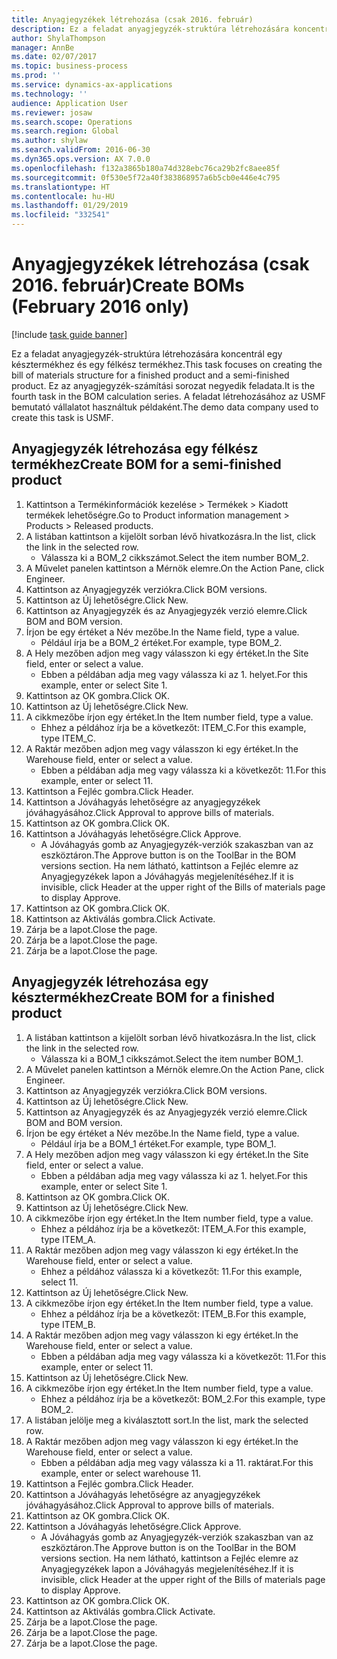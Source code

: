 ```yaml
---
title: Anyagjegyzékek létrehozása (csak 2016. február)
description: Ez a feladat anyagjegyzék-struktúra létrehozására koncentrál egy késztermékhez és egy félkész termékhez.
author: ShylaThompson
manager: AnnBe
ms.date: 02/07/2017
ms.topic: business-process
ms.prod: ''
ms.service: dynamics-ax-applications
ms.technology: ''
audience: Application User
ms.reviewer: josaw
ms.search.scope: Operations
ms.search.region: Global
ms.author: shylaw
ms.search.validFrom: 2016-06-30
ms.dyn365.ops.version: AX 7.0.0
ms.openlocfilehash: f132a3865b180a74d328ebc76ca29b2fc8aee85f
ms.sourcegitcommit: 0f530e5f72a40f383868957a6b5cb0e446e4c795
ms.translationtype: HT
ms.contentlocale: hu-HU
ms.lasthandoff: 01/29/2019
ms.locfileid: "332541"
---
```

# <a name="create-boms-february-2016-only"></a><span data-ttu-id="6735c-103">Anyagjegyzékek létrehozása (csak 2016. február)</span><span class="sxs-lookup"><span data-stu-id="6735c-103">Create BOMs (February 2016 only)</span></span>

[!include [task guide banner](../../includes/task-guide-banner.md)]

<span data-ttu-id="6735c-104">Ez a feladat anyagjegyzék-struktúra létrehozására koncentrál egy késztermékhez és egy félkész termékhez.</span><span class="sxs-lookup"><span data-stu-id="6735c-104">This task focuses on creating the bill of materials structure for a finished product and a semi-finished product.</span></span> <span data-ttu-id="6735c-105">Ez az anyagjegyzék-számítási sorozat negyedik feladata.</span><span class="sxs-lookup"><span data-stu-id="6735c-105">It is the fourth task in the BOM calculation series.</span></span> <span data-ttu-id="6735c-106">A feladat létrehozásához az USMF bemutató vállalatot használtuk példaként.</span><span class="sxs-lookup"><span data-stu-id="6735c-106">The demo data company used to create this task is USMF.</span></span>


## <a name="create-bom-for-a-semi-finished-product"></a><span data-ttu-id="6735c-107">Anyagjegyzék létrehozása egy félkész termékhez</span><span class="sxs-lookup"><span data-stu-id="6735c-107">Create BOM for a semi-finished product</span></span>
1. <span data-ttu-id="6735c-108">Kattintson a Termékinformációk kezelése > Termékek > Kiadott termékek lehetőségre.</span><span class="sxs-lookup"><span data-stu-id="6735c-108">Go to Product information management > Products > Released products.</span></span>
2. <span data-ttu-id="6735c-109">A listában kattintson a kijelölt sorban lévő hivatkozásra.</span><span class="sxs-lookup"><span data-stu-id="6735c-109">In the list, click the link in the selected row.</span></span>
    * <span data-ttu-id="6735c-110">Válassza ki a BOM_2 cikkszámot.</span><span class="sxs-lookup"><span data-stu-id="6735c-110">Select the item number BOM_2.</span></span>  
3. <span data-ttu-id="6735c-111">A Művelet panelen kattintson a Mérnök elemre.</span><span class="sxs-lookup"><span data-stu-id="6735c-111">On the Action Pane, click Engineer.</span></span>
4. <span data-ttu-id="6735c-112">Kattintson az Anyagjegyzék verziókra.</span><span class="sxs-lookup"><span data-stu-id="6735c-112">Click BOM versions.</span></span>
5. <span data-ttu-id="6735c-113">Kattintson az Új lehetőségre.</span><span class="sxs-lookup"><span data-stu-id="6735c-113">Click New.</span></span>
6. <span data-ttu-id="6735c-114">Kattintson az Anyagjegyzék és az Anyagjegyzék verzió elemre.</span><span class="sxs-lookup"><span data-stu-id="6735c-114">Click BOM and BOM version.</span></span>
7. <span data-ttu-id="6735c-115">Írjon be egy értéket a Név mezőbe.</span><span class="sxs-lookup"><span data-stu-id="6735c-115">In the Name field, type a value.</span></span>
    * <span data-ttu-id="6735c-116">Például írja be a BOM_2 értéket.</span><span class="sxs-lookup"><span data-stu-id="6735c-116">For example, type BOM_2.</span></span>  
8. <span data-ttu-id="6735c-117">A Hely mezőben adjon meg vagy válasszon ki egy értéket.</span><span class="sxs-lookup"><span data-stu-id="6735c-117">In the Site field, enter or select a value.</span></span>
    * <span data-ttu-id="6735c-118">Ebben a példában adja meg vagy válassza ki az 1. helyet.</span><span class="sxs-lookup"><span data-stu-id="6735c-118">For this example, enter or select Site 1.</span></span>  
9. <span data-ttu-id="6735c-119">Kattintson az OK gombra.</span><span class="sxs-lookup"><span data-stu-id="6735c-119">Click OK.</span></span>
10. <span data-ttu-id="6735c-120">Kattintson az Új lehetőségre.</span><span class="sxs-lookup"><span data-stu-id="6735c-120">Click New.</span></span>
11. <span data-ttu-id="6735c-121">A cikkmezőbe írjon egy értéket.</span><span class="sxs-lookup"><span data-stu-id="6735c-121">In the Item number field, type a value.</span></span>
    * <span data-ttu-id="6735c-122">Ehhez a példához írja be a következőt: ITEM_C.</span><span class="sxs-lookup"><span data-stu-id="6735c-122">For this example, type ITEM_C.</span></span>  
12. <span data-ttu-id="6735c-123">A Raktár mezőben adjon meg vagy válasszon ki egy értéket.</span><span class="sxs-lookup"><span data-stu-id="6735c-123">In the Warehouse field, enter or select a value.</span></span>
    * <span data-ttu-id="6735c-124">Ebben a példában adja meg vagy válassza ki a következőt: 11.</span><span class="sxs-lookup"><span data-stu-id="6735c-124">For this example, enter or select 11.</span></span>  
13. <span data-ttu-id="6735c-125">Kattintson a Fejléc gombra.</span><span class="sxs-lookup"><span data-stu-id="6735c-125">Click Header.</span></span>
14. <span data-ttu-id="6735c-126">Kattintson a Jóváhagyás lehetőségre az anyagjegyzékek jóváhagyásához.</span><span class="sxs-lookup"><span data-stu-id="6735c-126">Click Approval to approve bills of materials.</span></span>
15. <span data-ttu-id="6735c-127">Kattintson az OK gombra.</span><span class="sxs-lookup"><span data-stu-id="6735c-127">Click OK.</span></span>
16. <span data-ttu-id="6735c-128">Kattintson a Jóváhagyás lehetőségre.</span><span class="sxs-lookup"><span data-stu-id="6735c-128">Click Approve.</span></span>
    * <span data-ttu-id="6735c-129">A Jóváhagyás gomb az Anyagjegyzék-verziók szakaszban van az eszköztáron.</span><span class="sxs-lookup"><span data-stu-id="6735c-129">The Approve button is on the ToolBar in the  BOM versions section.</span></span> <span data-ttu-id="6735c-130">Ha nem látható, kattintson a Fejléc elemre az Anyagjegyzékek lapon a Jóváhagyás megjelenítéséhez.</span><span class="sxs-lookup"><span data-stu-id="6735c-130">If it is invisible, click Header at the upper right of the Bills of materials page to display Approve.</span></span>  
17. <span data-ttu-id="6735c-131">Kattintson az OK gombra.</span><span class="sxs-lookup"><span data-stu-id="6735c-131">Click OK.</span></span>
18. <span data-ttu-id="6735c-132">Kattintson az Aktiválás gombra.</span><span class="sxs-lookup"><span data-stu-id="6735c-132">Click Activate.</span></span>
19. <span data-ttu-id="6735c-133">Zárja be a lapot.</span><span class="sxs-lookup"><span data-stu-id="6735c-133">Close the page.</span></span>
20. <span data-ttu-id="6735c-134">Zárja be a lapot.</span><span class="sxs-lookup"><span data-stu-id="6735c-134">Close the page.</span></span>
21. <span data-ttu-id="6735c-135">Zárja be a lapot.</span><span class="sxs-lookup"><span data-stu-id="6735c-135">Close the page.</span></span>

## <a name="create-bom-for-a-finished-product"></a><span data-ttu-id="6735c-136">Anyagjegyzék létrehozása egy késztermékhez</span><span class="sxs-lookup"><span data-stu-id="6735c-136">Create BOM for a finished product</span></span>
1. <span data-ttu-id="6735c-137">A listában kattintson a kijelölt sorban lévő hivatkozásra.</span><span class="sxs-lookup"><span data-stu-id="6735c-137">In the list, click the link in the selected row.</span></span>
    * <span data-ttu-id="6735c-138">Válassza ki a BOM_1 cikkszámot.</span><span class="sxs-lookup"><span data-stu-id="6735c-138">Select the item number BOM_1.</span></span>  
2. <span data-ttu-id="6735c-139">A Művelet panelen kattintson a Mérnök elemre.</span><span class="sxs-lookup"><span data-stu-id="6735c-139">On the Action Pane, click Engineer.</span></span>
3. <span data-ttu-id="6735c-140">Kattintson az Anyagjegyzék verziókra.</span><span class="sxs-lookup"><span data-stu-id="6735c-140">Click BOM versions.</span></span>
4. <span data-ttu-id="6735c-141">Kattintson az Új lehetőségre.</span><span class="sxs-lookup"><span data-stu-id="6735c-141">Click New.</span></span>
5. <span data-ttu-id="6735c-142">Kattintson az Anyagjegyzék és az Anyagjegyzék verzió elemre.</span><span class="sxs-lookup"><span data-stu-id="6735c-142">Click BOM and BOM version.</span></span>
6. <span data-ttu-id="6735c-143">Írjon be egy értéket a Név mezőbe.</span><span class="sxs-lookup"><span data-stu-id="6735c-143">In the Name field, type a value.</span></span>
    * <span data-ttu-id="6735c-144">Például írja be a BOM_1 értéket.</span><span class="sxs-lookup"><span data-stu-id="6735c-144">For example, type BOM_1.</span></span>  
7. <span data-ttu-id="6735c-145">A Hely mezőben adjon meg vagy válasszon ki egy értéket.</span><span class="sxs-lookup"><span data-stu-id="6735c-145">In the Site field, enter or select a value.</span></span>
    * <span data-ttu-id="6735c-146">Ebben a példában adja meg vagy válassza ki az 1. helyet.</span><span class="sxs-lookup"><span data-stu-id="6735c-146">For this example, enter or select Site 1.</span></span>  
8. <span data-ttu-id="6735c-147">Kattintson az OK gombra.</span><span class="sxs-lookup"><span data-stu-id="6735c-147">Click OK.</span></span>
9. <span data-ttu-id="6735c-148">Kattintson az Új lehetőségre.</span><span class="sxs-lookup"><span data-stu-id="6735c-148">Click New.</span></span>
10. <span data-ttu-id="6735c-149">A cikkmezőbe írjon egy értéket.</span><span class="sxs-lookup"><span data-stu-id="6735c-149">In the Item number field, type a value.</span></span>
    * <span data-ttu-id="6735c-150">Ehhez a példához írja be a következőt: ITEM_A.</span><span class="sxs-lookup"><span data-stu-id="6735c-150">For this example, type ITEM_A.</span></span>  
11. <span data-ttu-id="6735c-151">A Raktár mezőben adjon meg vagy válasszon ki egy értéket.</span><span class="sxs-lookup"><span data-stu-id="6735c-151">In the Warehouse field, enter or select a value.</span></span>
    * <span data-ttu-id="6735c-152">Ehhez a példához válassza ki a következőt: 11.</span><span class="sxs-lookup"><span data-stu-id="6735c-152">For this example, select 11.</span></span>  
12. <span data-ttu-id="6735c-153">Kattintson az Új lehetőségre.</span><span class="sxs-lookup"><span data-stu-id="6735c-153">Click New.</span></span>
13. <span data-ttu-id="6735c-154">A cikkmezőbe írjon egy értéket.</span><span class="sxs-lookup"><span data-stu-id="6735c-154">In the Item number field, type a value.</span></span>
    * <span data-ttu-id="6735c-155">Ehhez a példához írja be a következőt: ITEM_B.</span><span class="sxs-lookup"><span data-stu-id="6735c-155">For this example, type ITEM_B.</span></span>  
14. <span data-ttu-id="6735c-156">A Raktár mezőben adjon meg vagy válasszon ki egy értéket.</span><span class="sxs-lookup"><span data-stu-id="6735c-156">In the Warehouse field, enter or select a value.</span></span>
    * <span data-ttu-id="6735c-157">Ebben a példában adja meg vagy válassza ki a következőt: 11.</span><span class="sxs-lookup"><span data-stu-id="6735c-157">For this example, enter or select 11.</span></span>  
15. <span data-ttu-id="6735c-158">Kattintson az Új lehetőségre.</span><span class="sxs-lookup"><span data-stu-id="6735c-158">Click New.</span></span>
16. <span data-ttu-id="6735c-159">A cikkmezőbe írjon egy értéket.</span><span class="sxs-lookup"><span data-stu-id="6735c-159">In the Item number field, type a value.</span></span>
    * <span data-ttu-id="6735c-160">Ehhez a példához írja be a következőt: BOM_2.</span><span class="sxs-lookup"><span data-stu-id="6735c-160">For this example, type BOM_2.</span></span>  
17. <span data-ttu-id="6735c-161">A listában jelölje meg a kiválasztott sort.</span><span class="sxs-lookup"><span data-stu-id="6735c-161">In the list, mark the selected row.</span></span>
18. <span data-ttu-id="6735c-162">A Raktár mezőben adjon meg vagy válasszon ki egy értéket.</span><span class="sxs-lookup"><span data-stu-id="6735c-162">In the Warehouse field, enter or select a value.</span></span>
    * <span data-ttu-id="6735c-163">Ebben a példában adja meg vagy válassza ki a 11. raktárat.</span><span class="sxs-lookup"><span data-stu-id="6735c-163">For this example, enter or select warehouse 11.</span></span>  
19. <span data-ttu-id="6735c-164">Kattintson a Fejléc gombra.</span><span class="sxs-lookup"><span data-stu-id="6735c-164">Click Header.</span></span>
20. <span data-ttu-id="6735c-165">Kattintson a Jóváhagyás lehetőségre az anyagjegyzékek jóváhagyásához.</span><span class="sxs-lookup"><span data-stu-id="6735c-165">Click Approval to approve bills of materials.</span></span>
21. <span data-ttu-id="6735c-166">Kattintson az OK gombra.</span><span class="sxs-lookup"><span data-stu-id="6735c-166">Click OK.</span></span>
22. <span data-ttu-id="6735c-167">Kattintson a Jóváhagyás lehetőségre.</span><span class="sxs-lookup"><span data-stu-id="6735c-167">Click Approve.</span></span>
    * <span data-ttu-id="6735c-168">A Jóváhagyás gomb az Anyagjegyzék-verziók szakaszban van az eszköztáron.</span><span class="sxs-lookup"><span data-stu-id="6735c-168">The Approve button is on the ToolBar in the  BOM versions section.</span></span> <span data-ttu-id="6735c-169">Ha nem látható, kattintson a Fejléc elemre az Anyagjegyzékek lapon a Jóváhagyás megjelenítéséhez.</span><span class="sxs-lookup"><span data-stu-id="6735c-169">If it is invisible, click Header at the upper right of the Bills of materials page to display Approve.</span></span>  
23. <span data-ttu-id="6735c-170">Kattintson az OK gombra.</span><span class="sxs-lookup"><span data-stu-id="6735c-170">Click OK.</span></span>
24. <span data-ttu-id="6735c-171">Kattintson az Aktiválás gombra.</span><span class="sxs-lookup"><span data-stu-id="6735c-171">Click Activate.</span></span>
25. <span data-ttu-id="6735c-172">Zárja be a lapot.</span><span class="sxs-lookup"><span data-stu-id="6735c-172">Close the page.</span></span>
26. <span data-ttu-id="6735c-173">Zárja be a lapot.</span><span class="sxs-lookup"><span data-stu-id="6735c-173">Close the page.</span></span>
27. <span data-ttu-id="6735c-174">Zárja be a lapot.</span><span class="sxs-lookup"><span data-stu-id="6735c-174">Close the page.</span></span>

